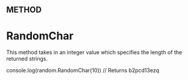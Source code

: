 ## METHOD

# RandomChar
This method takes in an integer value which specifies the length of the returned strings.

console.log(random.RandomChar(10))
// Returns b2pcd13ezq